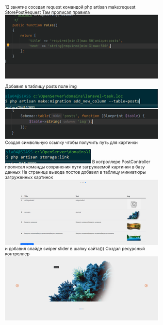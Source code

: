 12 занятие 
сооздал request
командой php artisan make:request StorePostRequest
Там прописал правила 
![Image](правила_реквест.png)

Добавил в таблицу posts поле img
![Image](добавление_поля_в_таблицу.png)
![Image](newcolumn.png)
Создал символьную ссылку чтобы получить путь для картинки
 
![Image](symlink.png)
В котроллере PostController прописал команды сохранения пути загружаемой картинки в
базу данных
На странице вывода постов добавил в таблицу миниатюры загруженных картинок
![Image](записи.png)
и добавил слайде swiper slider в шапку сайта)))
Создал ресурсный контроллер
![Image](слайдер.png)


